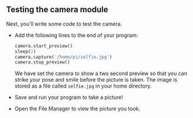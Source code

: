 ## Testing the camera module

Next, you'll write some code to test the camera.

- Add the following lines to the end of your program:

    ``` python
	camera.start_preview()
	sleep(2)
	camera.capture('/home/pi/selfie.jpg')
	camera.stop_preview()
    ```

    We have set the camera to show a two second preview so that you can strike your pose and smile before the picture is taken. The image is stored as a file called `selfie.jpg` in your home directory.

- Save and run your program to take a picture!

- Open the File Manager to view the picture you took.

